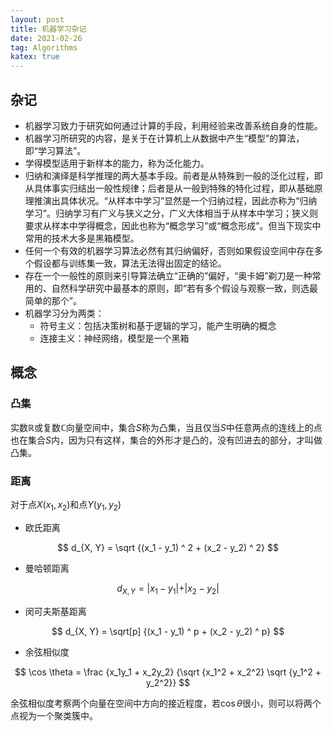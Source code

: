 ```yaml
---
layout: post
title: 机器学习杂记
date: 2021-02-26
tag: Algorithms
katex: true
---
```


## 杂记

- 机器学习致力于研究如何通过计算的手段，利用经验来改善系统自身的性能。
- 机器学习所研究的内容，是关于在计算机上从数据中产生“模型”的算法，即“学习算法”。
- 学得模型适用于新样本的能力，称为泛化能力。
- 归纳和演绎是科学推理的两大基本手段。前者是从特殊到一般的泛化过程，即从具体事实归结出一般性规律；后者是从一般到特殊的特化过程，即从基础原理推演出具体状况。“从样本中学习”显然是一个归纳过程，因此亦称为“归纳学习”。归纳学习有广义与狭义之分，广义大体相当于从样本中学习；狭义则要求从样本中学得概念，因此也称为“概念学习”或“概念形成”。但当下现实中常用的技术大多是黑箱模型。
- 任何一个有效的机器学习算法必然有其归纳偏好，否则如果假设空间中存在多个假设都与训练集一致，算法无法得出固定的结论。
- 存在一个一般性的原则来引导算法确立“正确的”偏好，“奥卡姆”剃刀是一种常用的、自然科学研究中最基本的原则，即“若有多个假设与观察一致，则选最简单的那个”。
- 机器学习分为两类：
  - 符号主义：包括决策树和基于逻辑的学习，能产生明确的概念
  - 连接主义：神经网络，模型是一个黑箱

## 概念

### 凸集

实数$\mathbb{R}$或复数$\mathbb{C}$向量空间中，集合$S$称为凸集，当且仅当$S$中任意两点的连线上的点也在集合$S$内，因为只有这样，集合的外形才是凸的，没有凹进去的部分，才叫做凸集。

### 距离

对于点$X(x_1, x_2)$和点$Y(y_1, y_2)$

- 欧氏距离

$$
d_{X, Y} = \sqrt {(x_1 - y_1) ^ 2 + (x_2 - y_2) ^ 2}
$$

- 曼哈顿距离

$$
d_{X, Y} = \vert x_1 - y_1 \vert + \vert x_2 - y_2 \vert
$$

- 闵可夫斯基距离

$$
d_{X, Y} = \sqrt[p] {(x_1 - y_1) ^ p + (x_2 - y_2) ^ p}
$$

- 余弦相似度

$$
\cos \theta = \frac {x_1y_1 + x_2y_2} {\sqrt {x_1^2 + x_2^2} \sqrt {y_1^2 + y_2^2}}
$$

余弦相似度考察两个向量在空间中方向的接近程度，若$\cos \theta$很小，则可以将两个点视为一个聚类簇中。

